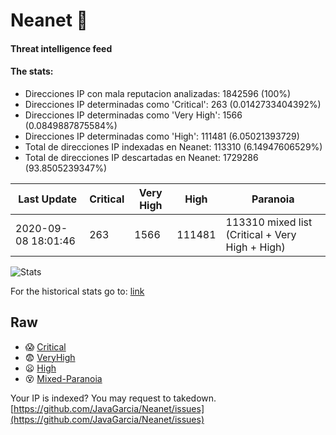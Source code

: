 # Neanet :hocho:
#### Threat intelligence feed
#### The stats:

- Direcciones IP con mala reputacion analizadas: 1842596 (100%)
- Direcciones IP determinadas como 'Critical':  263 (0.0142733404392%)
- Direcciones IP determinadas como 'Very High':  1566 (0.0849887875584%)
- Direcciones IP determinadas como 'High':  111481 (6.05021393729)
- Total de direcciones IP indexadas en Neanet:  113310 (6.14947606529%)
- Total de direcciones IP descartadas en Neanet:  1729286 (93.8505239347%)

| Last Update | Critical | Very High | High | Paranoia |
| --- | --- | --- | --- | --- |
| 2020-09-08 18:01:46 | 263 | 1566 | 111481 | 113310 mixed list (Critical + Very High + High)|

![Stats](https://docs.google.com/spreadsheets/d/e/2PACX-1vSnaNMIXVabIpDJjufMlzH7poXnshF3mgd8Is1g9ytUEzVsP5my4Trn8f-xkoLLQ38xpL3HtmUexLo6/pubchart?oid=501124687&format=image)

For the historical stats go to: [link](/stats.csv)
## Raw
- :scream: [Critical](https://raw.githubusercontent.com/JavaGarcia/Neanet/master/blacklists/neanet_critical.txt)
- :fearful: [VeryHigh](https://raw.githubusercontent.com/JavaGarcia/Neanet/master/blacklists/neanet_veryHigh.txtt)
- :frowning: [High](https://raw.githubusercontent.com/JavaGarcia/Neanet/master/blacklists/neanet_high.txt)
- :dizzy_face: [Mixed-Paranoia](https://raw.githubusercontent.com/JavaGarcia/Neanet/master/blacklists/neanet_all.txt)


Your IP is indexed? You may request to takedown. [https://github.com/JavaGarcia/Neanet/issues](https://github.com/JavaGarcia/Neanet/issues)



































































































































































































































































































































































































































































































































































































































































